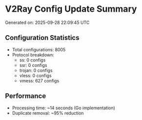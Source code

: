 # V2Ray Config Update Summary
Generated on: 2025-09-28 22:09:45 UTC

## Configuration Statistics
- Total configurations: 8005
- Protocol breakdown:
  - ss: 0 configs
  - ssr: 0 configs
  - trojan: 0 configs
  - vless: 0 configs
  - vmess: 627 configs

## Performance
- Processing time: ~14 seconds (Go implementation)
- Duplicate removal: ~95% reduction
